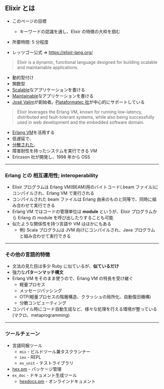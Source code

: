 ## Elixir とは

- このページの目標
  - キーワードの認識を通し、Elixir の特徴の大枠を掴む
- 所要時間: 5 分程度

- レッツゴー公式 => https://elixir-lang.org/

> Elixir is a dynamic, functional language designed for building scalable and maintainable applications.

- 動的型付け
- 関数型
- [Scalable][dist]なアプリケーションを書ける
- [Maintainable](https://skirino.github.io/slides/advice_for_new_graduates.html)なアプリケーションを書ける
- [José Valim](https://github.com/josevalim)が創始者。[Plataformatec 社](http://plataformatec.com.br/)が中心的にサポートしている

[dist]: ../basics/distribution.html

> Elixir leverages the Erlang VM, known for running low-latency, distributed and fault-tolerant systems,
> while also being successfully used in web development and the embedded software domain.

- [Erlang VM](http://www.erlang.org/)を活用する
- 低遅延で、
- [分散された][dist]、
- 障害耐性を持ったシステムを実行できる VM
- Ericsson 社が開発し、1998 年から OSS

---

### Erlang との **相互運用性; interoperability**

- Elixir プログラムは Erlang VM(BEAM)用のバイトコード(.beam ファイル)にコンパイルされ、Erlang VM で実行される
- コンパイルされた beam ファイルは Erlang 由来のものと同等で、同時に組み合わせて実行できる
- Erlang VM ではコードの管理単位は **module** というが、Elixir プログラムから Erlang の module を呼び出したりすることも可能
- 似たような関係性を持つ言語や VM はほかにもある
  - 例) Scala プログラムは JVM 向けにコンパイルされ、Java プログラムと組み合わせて実行できる

---

### その他の言語的特徴

- 文法の見た目は多少 Ruby に似ているが、**似ているだけ**
- 強力な**パターンマッチ構文**
- Erlang VM をそのまま使うので、Erlang VM の特長を受け継ぐ
  - 軽量プロセス
  - メッセージパッシング
  - OTP(軽量プロセスの階層構造、クラッシュの局所化、自動復旧機構)
  - 分散コンピューティング
- コンパイル時にコード自動生成など、様々な処理を行える環境が整っている(マクロ、metaprogramming)

---

### ツールチェーン

- 言語同梱ツール
  - `mix` - ビルドツール兼タスクランナー
  - `iex` - REPL
  - `ex_unit` - テストライブラリ
- [hex.pm](https://hex.pm) - パッケージ管理
- `ex_doc` - ドキュメント生成ツール
  - [hexdocs.pm](https://hexdocs.pm) - オンラインドキュメント
